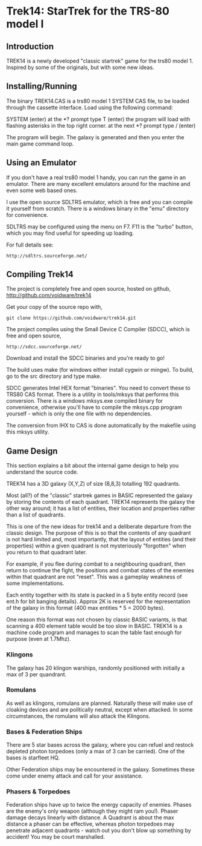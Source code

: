 # Trek14: StarTrek for the TRS-80 model I

## Introduction

TREK14 is a newly developed "classic startrek" game for the trs80 model 1. Inspired by some of the originals, but with some new ideas.

## Installing/Running

The binary TREK14.CAS is a trs80 model 1 SYSTEM CAS file, to be loaded through the cassette interface. Load using the following command:

SYSTEM (enter)
at the \*? prompt type T (enter)
the program will load with flashing asterisks in the top right corner.
at the next \*? prompt type / (enter)

The program will begin. The galaxy is generated and then you enter the main game command loop.

## Using an Emulator

If you don't have a real trs80 model 1 handy, you can run the game in an emulator. There are many excellent emulators around for the machine and even some web based ones.

I use the open source SDLTRS emulator, which is free and you can compile it yourself from scratch. There is a windows binary in the "emu" directory for convenience.

SDLTRS may be configured using the menu on F7. F11 is the "turbo" button, which you may find useful for speeding up loading.

For full details see:

    http://sdltrs.sourceforge.net/

## Compiling Trek14

The project is completely free and open source, hosted on github,
http://github.com/voidware/trek14

Get your copy of the source repo with,

    git clone https://github.com/voidware/trek14.git

The project compiles using the Small Device C Compiler (SDCC), which is free and open source,

    http://sdcc.sourceforge.net/

Download and install the SDCC binaries and you're ready to go!

The build uses make (for windows either install cygwin or mingw). To build, go to the src directory and type make.

SDCC generates Intel HEX format "binaries". You need to convert these to TRS80 CAS format. There is a utility in tools/mksys that performs this conversion. There is a windows mksys.exe compiled binary for convenience, otherwise you'll have to compile the mksys.cpp program yourself - which is only the one file with no dependencies.

The conversion from IHX to CAS is done automatically by the makefile using this  mksys utility.

## Game Design

This section explains a bit about the internal game design to help you understand the source code.

TREK14 has a 3D galaxy (X,Y,Z) of size (8,8,3) totalling 192 quadrants. 

Most (all?) of the "classic" startrek games in BASIC represented the galaxy by storing the contents of each quadrant. TREK14 represents the galaxy the other way around; it has a list of entities, their location and properties rather than a list of quadrants.

This is one of the new ideas for trek14 and a deliberate departure from the classic design. The purpose of this is so that the contents of any quadrant is not hard limited and, most importantly, that the layout of entities (and their properties) within a given quadrant is not mysteriously "forgotten" when you return to that quadrant later.

For example, if you flee during combat to a neighbouring quadrant, then return to continue the fight, the positions and combat states of the enemies within that quadrant are not "reset". This was a gameplay weakness of some implementations.

Each entity together with its state is packed in a 5 byte entity record (see ent.h for bit banging details). Approx 2K is reserved for the representation of the galaxy in this format (400 max entities * 5 = 2000 bytes).

One reason this format was not chosen by classic BASIC variants, is that scanning a 400 element table would be too slow in BASIC. TREK14 is a machine code program and manages to scan the table fast enough for purpose (even at 1.7Mhz).

### Klingons

The galaxy has 20 klingon warships, randomly positioned with initially a max of 3 per quandrant. 

### Romulans

As well as klingons, romulans are planned. Naturally these will make use of cloaking devices and are politically neutral, except when attacked. In some circumstances, the romulans will also attack the Klingons.

### Bases & Federation Ships

There are 5 star bases across the galaxy, where you can refuel and restock depleted photon torpedoes (only a max of 3 can be carried). One of the bases is starfleet HQ.

Other Federation ships may be encountered in the galaxy. Sometimes these come under enemy attack and call for your assistance.

### Phasers & Torpedoes

Federation ships have up to twice the energy capacity of enemies. Phases are the enemy's only weapon (although they might ram you!). Phaser damage decays linearly with distance. A Quadrant is about the max distance a phaser can be effective, whereas photon torpedoes may penetrate adjacent quadrants - watch out you don't blow up something by accident! You may be court marshalled.























































